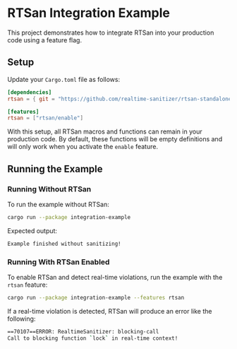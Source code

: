 # RTSan Integration Example

This project demonstrates how to integrate RTSan into your production code using
a feature flag.

## Setup

Update your `Cargo.toml` file as follows:

```toml
[dependencies]
rtsan = { git = "https://github.com/realtime-sanitizer/rtsan-standalone-rs", branch = "dev" }

[features]
rtsan = ["rtsan/enable"]
```

With this setup, all RTSan macros and functions can remain in your production
code. By default, these functions will be empty definitions and will only work
when you activate the `enable` feature.

## Running the Example

### Running Without RTSan

To run the example without RTSan:

```sh
cargo run --package integration-example
```

Expected output:

```sh
Example finished without sanitizing!
```

### Running With RTSan Enabled

To enable RTSan and detect real-time violations, run the example with the
`rtsan` feature:

```sh
cargo run --package integration-example --features rtsan
```

If a real-time violation is detected, RTSan will produce an error like the
following:

```sh
==70107==ERROR: RealtimeSanitizer: blocking-call
Call to blocking function `lock` in real-time context!
```

